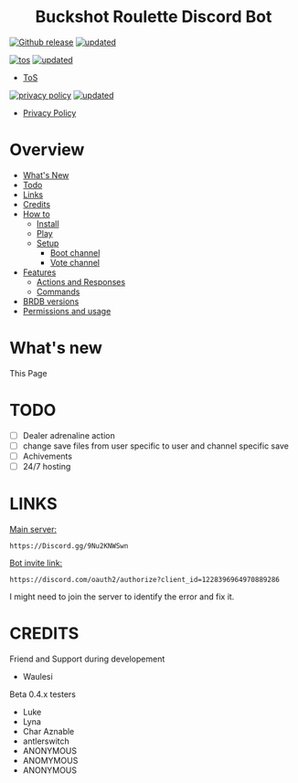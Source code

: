 <h1 align="center">Buckshot Roulette Discord Bot</h1>

[![Github release](https://img.shields.io/badge/current_bot_version-v0.5.4-green?style=for-the-badge
)](https://Lappland-SGWC.github.io/Buckshot-Roulette-Discord-Bot/)
[![updated](https://img.shields.io/badge/Last%20update-13th%20may%20at%2008%3A42-00ffff?style=for-the-badge)](https://Lappland-SGWC.github.io/Buckshot-Roulette-Discord-Bot/)

[![tos](https://img.shields.io/badge/terms_of_service-v1.0.2-green?style=for-the-badge
)](./ToS)
[![updated](https://img.shields.io/badge/Last%20update-5th%20June%20at%2010%3A49-00ffff?style=for-the-badge)](./ToS)

- [ToS](./ToS)

[![privacy policy](https://img.shields.io/badge/Privacy_Policy-v0.1.0.4-green?style=for-the-badge
)](./Privacy%20Policy)
[![updated](https://img.shields.io/badge/Last%20update-6th%20may%20at%2008%3A28-00ffff?style=for-the-badge)](./Privacy%20Policy)

- [Privacy Policy](./Privacy%20Policy)

# Overview

- [What's New](#whats-new)
- [Todo](#todo)
- [Links](#links)
- [Credits](#credits)
- [How to](https://Lappland-SGWC.github.io/Buckshot-Roulette-Discord-Bot/web/how-to.html)
  - [Install](https://Lappland-SGWC.github.io/Buckshot-Roulette-Discord-Bot/web/how-to/install.html)
  - [Play](https://Lappland-SGWC.github.io/Buckshot-Roulette-Discord-Bot/web/how-to/play.html)
  - [Setup](https://Lappland-SGWC.github.io/Buckshot-Roulette-Discord-Bot/web/how-to/setup.html)
    - [Boot channel](https://Lappland-SGWC.github.io/Buckshot-Roulette-Discord-Bot/web/how-to/boot.html)
    - [Vote channel](https://Lappland-SGWC.github.io/Buckshot-Roulette-Discord-Bot/web/how-to/vote.html)
- [Features](https://Lappland-SGWC.github.io/Buckshot-Roulette-Discord-Bot/web/features.html)
  - [Actions and Responses](https://Lappland-SGWC.github.io/Buckshot-Roulette-Discord-Bot/web/features/a&r.html)
  - [Commands](https://Lappland-SGWC.github.io/Buckshot-Roulette-Discord-Bot/web/features/cmd.html)
- [BRDB versions](https://Lappland-SGWC.github.io/Buckshot-Roulette-Discord-Bot/web/versions.html)
- [Permissions and usage](https://Lappland-SGWC.github.io/Buckshot-Roulette-Discord-Bot/web/perm.html)

# What's new

This Page

# TODO

- [ ] Dealer adrenaline action
- [ ] change save files from user specific to user and channel specific save
- [ ] Achivements
- [ ] 24/7 hosting

# LINKS

[Main server:](https://Discord.gg/9Nu2KNWSwn)

```https
https://Discord.gg/9Nu2KNWSwn
```

[Bot invite link:](https://discord.com/oauth2/authorize?client_id=1228396964970889286)

```https
https://discord.com/oauth2/authorize?client_id=1228396964970889286
```

I might need to join the server to identify the error and fix it.

# CREDITS

Friend and Support during developement

- Waulesi

Beta 0.4.x testers

- Luke
- Lyna
- Char Aznable
- antlerswitch
- ANONYMOUS
- ANOMYMOUS
- ANONYMOUS
